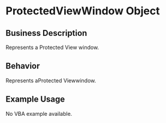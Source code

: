 # ProtectedViewWindow Object

## Business Description
Represents a Protected View window.

## Behavior
Represents aProtected Viewwindow.

## Example Usage
No VBA example available.